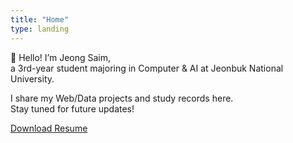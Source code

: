 ```yaml
---
title: "Home"
type: landing
---
```


👋 Hello! I’m Jeong Saim,  
a 3rd-year student majoring in Computer & AI at Jeonbuk National University.  

I share my Web/Data projects and study records here.  
Stay tuned for future updates!

[Download Resume](/resume.pdf)
